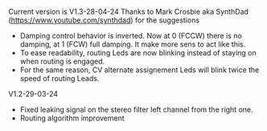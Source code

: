 Current version is V1.3-28-04-24
Thanks to Mark Crosbie aka SynthDad (https://www.youtube.com/synthdad) for the suggestions
- Damping control behavior is inverted. Now at 0 (FCCW) there is no damping, at 1 (FCW) full damping. It make more sens to act like this.
- To ease readability, routing Leds are now blinking instead of staying on when routing is engaged.
- For the same reason, CV alternate assignement Leds will blink twice the speed of routing Leads.

V1.2-29-03-24
- Fixed leaking signal on the stereo filter left channel from the right one.
- Routing algorithm improvement
